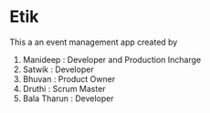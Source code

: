 # Etik

This a an event management app created by
1. Manideep : Developer and Production Incharge
2. Satwik : Developer
3. Bhuvan : Product Owner
4. Druthi : Scrum Master
5. Bala Tharun : Developer
